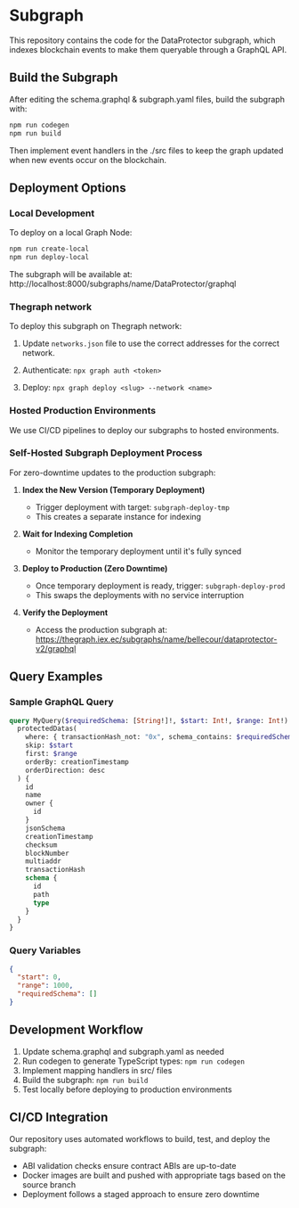 # Subgraph

This repository contains the code for the DataProtector subgraph, which indexes blockchain events to make them queryable through a GraphQL API.

## Build the Subgraph

After editing the schema.graphql & subgraph.yaml files, build the subgraph with:

```bash
npm run codegen
npm run build
```

Then implement event handlers in the ./src files to keep the graph updated when new events occur on the blockchain.

## Deployment Options

### Local Development

To deploy on a local Graph Node:

```bash
npm run create-local
npm run deploy-local
```

The subgraph will be available at: http://localhost:8000/subgraphs/name/DataProtector/graphql

### Thegraph network

To deploy this subgraph on Thegraph network:

1. Update `networks.json` file to use the correct addresses for the correct network.

2. Authenticate: `npx graph auth <token>`

3. Deploy: `npx graph deploy <slug> --network <name>`

### Hosted Production Environments

We use CI/CD pipelines to deploy our subgraphs to hosted environments.

### Self-Hosted Subgraph Deployment Process

For zero-downtime updates to the production subgraph:

1. **Index the New Version (Temporary Deployment)**

   - Trigger deployment with target: `subgraph-deploy-tmp`
   - This creates a separate instance for indexing

2. **Wait for Indexing Completion**

   - Monitor the temporary deployment until it's fully synced

3. **Deploy to Production (Zero Downtime)**

   - Once temporary deployment is ready, trigger: `subgraph-deploy-prod`
   - This swaps the deployments with no service interruption

4. **Verify the Deployment**
   - Access the production subgraph at: https://thegraph.iex.ec/subgraphs/name/bellecour/dataprotector-v2/graphql

## Query Examples

### Sample GraphQL Query

```graphql
query MyQuery($requiredSchema: [String!]!, $start: Int!, $range: Int!) {
  protectedDatas(
    where: { transactionHash_not: "0x", schema_contains: $requiredSchema }
    skip: $start
    first: $range
    orderBy: creationTimestamp
    orderDirection: desc
  ) {
    id
    name
    owner {
      id
    }
    jsonSchema
    creationTimestamp
    checksum
    blockNumber
    multiaddr
    transactionHash
    schema {
      id
      path
      type
    }
  }
}
```

### Query Variables

```json
{
  "start": 0,
  "range": 1000,
  "requiredSchema": []
}
```

## Development Workflow

1. Update schema.graphql and subgraph.yaml as needed
2. Run codegen to generate TypeScript types: `npm run codegen`
3. Implement mapping handlers in src/ files
4. Build the subgraph: `npm run build`
5. Test locally before deploying to production environments

## CI/CD Integration

Our repository uses automated workflows to build, test, and deploy the subgraph:

- ABI validation checks ensure contract ABIs are up-to-date
- Docker images are built and pushed with appropriate tags based on the source branch
- Deployment follows a staged approach to ensure zero downtime
